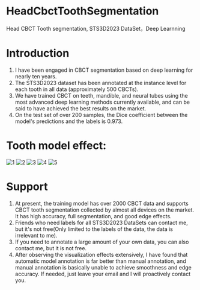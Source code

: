 # HeadCbctToothSegmentation
Head CBCT Tooth segmentation, STS3D2023 DataSet，Deep Learnning

# Introduction
1. I have been engaged in CBCT segmentation based on deep learning for nearly ten years.
2. The STS3D2023 dataset has been annotated at the instance level for each tooth in all data (approximately 500 CBCTs).
3. We have trained CBCT on teeth, mandible, and neural tubes using the most advanced deep learning methods currently available, and can be said to have achieved the best results on the market.
4. On the test set of over 200 samples, the Dice coefficient between the model's predictions and the labels is 0.973.
   
# Tooth model effect:
![1](https://github.com/user-attachments/assets/dc82a0f5-8121-472b-abb5-e5613386ef70)
![2](https://github.com/user-attachments/assets/bc8d3e7b-d376-4d3d-99d7-7fd3efe7a6cf)
![3](https://github.com/user-attachments/assets/7a240b34-65ec-43b0-8fbc-9587c1fecaa9)
![4](https://github.com/user-attachments/assets/30cda695-633d-4fed-a50b-93c4153e0a77)
![5](https://github.com/user-attachments/assets/d6e097cf-e86b-41df-819b-9dbf9ecdb2c4)


# Support
1. At present, the training model has over 2000 CBCT data and supports CBCT tooth segmentation collected by almost all devices on the market. It has high accuracy, full segmentation, and good edge effects.
2. Friends who need labels for all STS3D2023 DataSets can contact me, but it's not free(Only limited to the labels of the data, the data is irrelevant to me).
3. If you need to annotate a large amount of your own data, you can also contact me, but it is not free.
4. After observing the visualization effects extensively, I have found that automatic model annotation is far better than manual annotation, and manual annotation is basically unable to achieve smoothness and edge accuracy.
If needed, just leave your email and I will proactively contact you.












